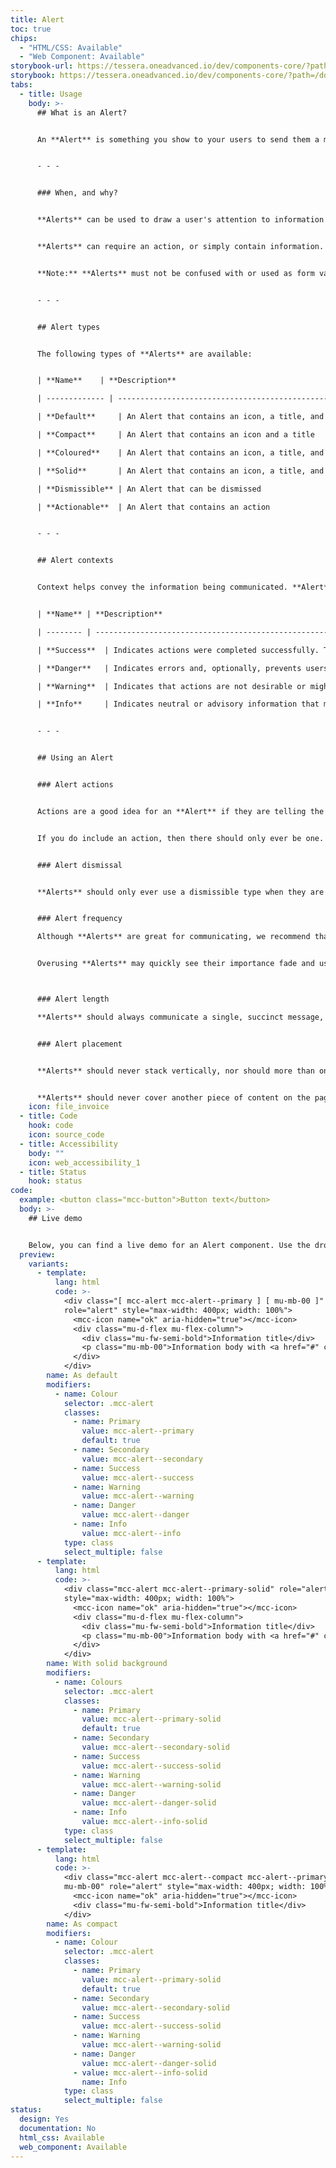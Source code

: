 ```yaml
---
title: Alert
toc: true
chips:
  - "HTML/CSS: Available"
  - "Web Component: Available"
storybook-url: https://tessera.oneadvanced.io/dev/components-core/?path=/docs/html-button--as-default
storybook: https://tessera.oneadvanced.io/dev/components-core/?path=/docs/html-alert--as-default
tabs:
  - title: Usage
    body: >-
      ## What is an Alert?


      An **Alert** is something you show to your users to send them a message. This can include important feedback on what they're doing within the product, and help them understanding exactly what their actions will affect across the entire system, page or form. **Alerts** can be contextual too, indicating a positive or negative message, a warning, or just a piece of important information.


      - - -


      ### When, and why?


      **Alerts** can be used to draw a user's attention to information you want them to know, such as status changes or updates. An **Alert** should contain information that is important to the user and should always be relevant. They can be generated in response to user actions (for example while they are performing a task within the software), or automatically generated by your application (such as notifying the user when a process that was running in the background has been completed). The main difference between these two methods is one provides immediate feedback, while the other provides updates on system activities.


      **Alerts** can require an action, or simply contain information. When it requires an action, **Alerts** should actively interrupt the user's journey. However, **Alerts** that do not need an action can be less intrusive and subtler.


      **Note:** **Alerts** must not be confused with or used as form validation. Form validation is tied to individual form fields and use an input's help text.


      - - -


      ## Alert types


      The following types of **Alerts** are available:


      | **Name**    | **Description**                                                                            | **Behaviour**                             | 

      | ------------- | ---------------------------------------------------------------------------------------- | ----------------------------------------- | 

      | **Default**     | An Alert that contains an icon, a title, and a line of text                                | Persists. Cannot be dismissed or actioned |

      | **Compact**     | An Alert that contains an icon and a title                                                 | Persists. Cannot be dismissed or actioned |

      | **Coloured**    | An Alert that contains an icon, a title, and a line of text, with a coloured background    | Persists. Cannot be dismissed or actioned |

      | **Solid**       | An Alert that contains an icon, a title, and a line of text, with a solid white background | Persists. Cannot be dismissed or actioned |

      | **Dismissible** | An Alert that can be dismissed                                                             | Persists, but can be dismissed            |

      | **Actionable**  | An Alert that contains an action                                                           | Persists, but can be actioned             |


      - - -


      ## Alert contexts


      Context helps convey the information being communicated. **Alert** contexts correspond to a colour and an icon to provide a consistent experience for users. For more information, please refer to [Colours](guidelines/colour/).


      | **Name** | **Description**                                                                                                              | **Behaviour**                                                                     | **Examples**                                          |

      | -------- | ---------------------------------------------------------------------------------------------------------------------------- | --------------------------------------------------------------------------------- | ----------------------------------------------------- |

      | **Success**  | Indicates actions were completed successfully. The Success colour is green.                                                   | Does not require user interaction, as disappears automatically after a short time | A new record saved or preferences have been updated   |

      | **Danger**   | Indicates errors and, optionally, prevents users from proceeding until the issue has been resolved. The Danger colour is red. | Always persists until the user dismisses or resolves the issue                    | Credentials cannot be found or access is denied       |

      | **Warning**  | Indicates that actions are not desirable or might have unexpected results. The Warning colour is yellow.                      | Persists until the user dismisses or continues regardless                         | A file is too big or a file already exists            |

      | **Info**     | Indicates neutral or advisory information that may not be related to the current action. The info colour is teal.             | Does not require user interaction, but persists until user dismisses              | Scheduled system maintenance or a new report is ready |


      - - -


      ## Using an Alert


      ### Alert actions


      Actions are a good idea for an **Alert** if they are telling the user to do something. Even if the action on the **Alert** isn't what they need to do, a link to place they need to go to achieve that action is a great idea.


      If you do include an action, then there should only ever be one. If you require two actions on an **Alert**, the user should instead be signposted to where they can complete the requested task.


      ### Alert dismissal


      **Alerts** should only ever use a dismissible type when they are **non-critical** messages. A user is not guaranteed to be looking at the screen when the **Alert** is generated, and a user's disability may prevent them from reading or interacting with the **Alert** quick enough to action the warning.


      ### Alert frequency

      Although **Alerts** are great for communicating, we recommend that they are used sparingly. If users are continually being interrupted by **Alerts**, then this can become frustrating and impact their productivity. 


      Overusing **Alerts** may quickly see their importance fade and users may decide to ignore them, which would defeat the point! **Alerts** should be an exception to the user's normal workflow, to ensure their attention is captured.



      ### Alert length

      **Alerts** should always communicate a single, succinct message, which provide clear instructions and optionally offer actions a user can take. Ideally, they should take up no more than two lines.


      ### Alert placement


      **Alerts** should never stack vertically, nor should more than one **Alert** be visible at once. Each **Alert** type has its own distinct region in which it should be displayed. For consistency, these locations should not be ignored. The locations can be found in the [System Messaging](guidelines/system-messaging) guidelines.


      **Alerts** should never cover another piece of content on the page - covering up a piece of content with an **Alert** may prove disruptive to users and inhibit their usage of the product.
    icon: file_invoice
  - title: Code
    hook: code
    icon: source_code
  - title: Accessibility
    body: ""
    icon: web_accessibility_1
  - title: Status
    hook: status
code:
  example: <button class="mcc-button">Button text</button>
  body: >-
    ## Live demo


    Below, you can find a live demo for an Alert component. Use the drop-down menus and radio buttons to view the different Alert Types and Variants.
  preview:
    variants:
      - template:
          lang: html
          code: >-
            <div class="[ mcc-alert mcc-alert--primary ] [ mu-mb-00 ]"
            role="alert" style="max-width: 400px; width: 100%">
              <mcc-icon name="ok" aria-hidden="true"></mcc-icon>
              <div class="mu-d-flex mu-flex-column">
                <div class="mu-fw-semi-bold">Information title</div>
                <p class="mu-mb-00">Information body with <a href="#" class="alert-link">an example link</a>.</p>
              </div>
            </div>
        name: As default
        modifiers:
          - name: Colour
            selector: .mcc-alert
            classes:
              - name: Primary
                value: mcc-alert--primary
                default: true
              - name: Secondary
                value: mcc-alert--secondary
              - name: Success
                value: mcc-alert--success
              - name: Warning
                value: mcc-alert--warning
              - name: Danger
                value: mcc-alert--danger
              - name: Info
                value: mcc-alert--info
            type: class
            select_multiple: false
      - template:
          lang: html
          code: >-
            <div class="mcc-alert mcc-alert--primary-solid" role="alert"
            style="max-width: 400px; width: 100%">
              <mcc-icon name="ok" aria-hidden="true"></mcc-icon>
              <div class="mu-d-flex mu-flex-column">
                <div class="mu-fw-semi-bold">Information title</div>
                <p class="mu-mb-00">Information body with <a href="#" class="alert-link">an example link</a>.</p>
              </div>
            </div>
        name: With solid background
        modifiers:
          - name: Colours
            selector: .mcc-alert
            classes:
              - name: Primary
                value: mcc-alert--primary-solid
                default: true
              - name: Secondary
                value: mcc-alert--secondary-solid
              - name: Success
                value: mcc-alert--success-solid
              - name: Warning
                value: mcc-alert--warning-solid
              - name: Danger
                value: mcc-alert--danger-solid
              - name: Info
                value: mcc-alert--info-solid
            type: class
            select_multiple: false
      - template:
          lang: html
          code: >-
            <div class="mcc-alert mcc-alert--compact mcc-alert--primary-solid
            mu-mb-00" role="alert" style="max-width: 400px; width: 100%">
              <mcc-icon name="ok" aria-hidden="true"></mcc-icon>
              <div class="mu-fw-semi-bold">Information title</div>
            </div>
        name: As compact
        modifiers:
          - name: Colour
            selector: .mcc-alert
            classes:
              - name: Primary
                value: mcc-alert--primary-solid
                default: true
              - name: Secondary
                value: mcc-alert--secondary-solid
              - name: Success
                value: mcc-alert--success-solid
              - name: Warning
                value: mcc-alert--warning-solid
              - name: Danger
                value: mcc-alert--danger-solid
              - value: mcc-alert--info-solid
                name: Info
            type: class
            select_multiple: false
status:
  design: Yes
  documentation: No
  html_css: Available
  web_component: Available
---
```

